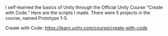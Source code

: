 I self-learned the basics of Unity through the Official Unity Course "Create with Code." Here are the scripts I made. There were 5 projects in the course, named Prototype 1-5.

Create with Code: https://learn.unity.com/course/create-with-code

